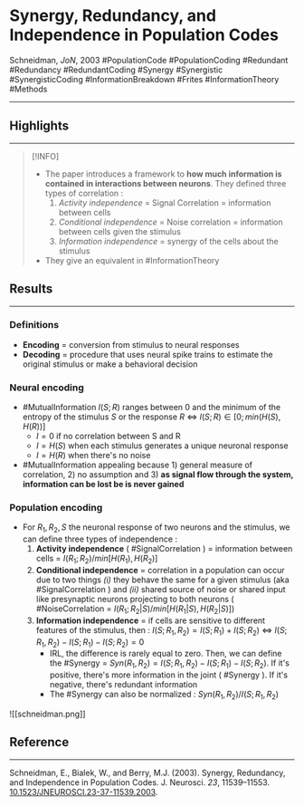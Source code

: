 # Synergy, Redundancy, and Independence in Population Codes
Schneidman, _JoN_, 2003
#PopulationCode #PopulationCoding #Redundant #Redundancy #RedundantCoding #Synergy #Synergistic #SynergisticCoding #InformationBreakdown #Frites #InformationTheory #Methods 

---

## Highlights
---

> [!INFO]
> - The paper introduces a framework to **how much information is contained in interactions between neurons**. They defined three types of correlation :
> 	1. *Activity independence* = Signal Correlation = information between cells
> 	2. *Conditional independence* = Noise correlation = information between cells given the stimulus
> 	3. *Information independence* = synergy of the cells about the stimulus
> - They give an equivalent in #InformationTheory 
> 

## Results
---

### Definitions

- **Encoding** = conversion from stimulus to neural responses
- **Decoding** = procedure that uses neural spike trains to estimate the original stimulus or make a behavioral decision

### Neural encoding

- #MutualInformation $I(S; R)$ ranges between 0 and the minimum of the entropy of the stimulus *S* or the response *R* $\Leftrightarrow$ $I(S; R) \in [0; min(H(S), H(R))]$ 
	- $I = 0$ if no correlation between S and R
	- $I = H(S)$ when each stimulus generates a unique neuronal response
	- $I = H(R)$ when there's no noise
- #MutualInformation appealing because 1) general measure of correlation, 2) no assumption and 3) **as signal flow through the system, information can be lost be is never gained** 

### Population encoding

- For $R_{1}, R_{2}, S$ the neuronal response of two neurons and the stimulus, we can define three types of independence :
	1. **Activity independence** ( #SignalCorrelation ) = information between cells = $I(R_{1}; R_{2}) / min[H(R_{1}), H(R_{2})]$
	2. **Conditional independence** = correlation in a population can occur due to two things *(i)* they behave the same for a given stimulus (aka #SignalCorrelation ) and *(ii)* shared source of noise or shared input like presynaptic neurons projecting to both neurons ( #NoiseCorrelation  = $I(R_{1}; R_{2} | S) / min[H(R_{1}|S), H(R_{2}|S)]$)
	3. **Information independence** = if cells are sensitive to different features of the stimulus, then : $I(S; R_{1}, R_{2}) = I(S; R_{1}) + I(S; R_{2})$ $\Leftrightarrow$ $I(S; R_{1}, R_{2}) - I(S; R_{1}) - I(S; R_{2}) = 0$
		- IRL, the difference is rarely equal to zero. Then, we can define the #Synergy = $Syn(R_{1}, R_{2}) = I(S; R_{1}, R_{2}) - I(S; R_{1}) - I(S; R_{2})$. If it's positive, there's more information in the joint ( #Synergy ). If it's negative, there's redundant information
		- The #Synergy can also be normalized :  $Syn(R_{1}, R_{2}) / I(S; R_{1}, R_{2})$


![[schneidman.png]]

## Reference
---
Schneidman, E., Bialek, W., and Berry, M.J. (2003). Synergy, Redundancy, and Independence in Population Codes. J. Neurosci. _23_, 11539–11553. [10.1523/JNEUROSCI.23-37-11539.2003](https://doi.org/10.1523/JNEUROSCI.23-37-11539.2003).